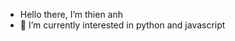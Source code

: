 -  Hello there, I’m thien anh
- 👀 I’m currently interested in python and javascript

<!---
mhtaq/mhtaq is a ✨ special ✨ repository because its `README.md` (this file) appears on your GitHub profile.
You can click the Preview link to take a look at your changes.
--->
